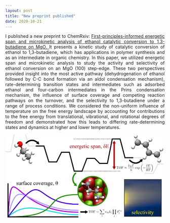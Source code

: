 ```yaml
---
layout: post
title: "New preprint published"
date: 2020-10-21
---
```


<p align="justify">
  I published a new preprint to ChemRxiv: 
  <a href="https://doi.org/10.26434/chemrxiv.13118420.v1">
    First-principles-informed energetic span and microkinetic analysis of ethanol catalytic conversion to 1,3-butadiene on MgO.
  </a>
  It presents a kinetic study of catalytic conversion of ethanol to 1,3-butadiene, which has applications in polymer synthesis and as an intermediate in organic chemistry. 
  In this paper, we utilized energetic span and microkinetic analysis to study the activity and selectivity of ethanol conversion on an MgO (100) step-edge. 
  These two perspectives provided insight into the most active pathway (dehydrogenation of ethanol followed by C-C bond formation via an aldol condensation mechanism), 
  rate-determining transition states and intermediates such as adsorbed ethanol and four-carbon intermediates in the Prins condensation mechanism, 
  the influence of surface coverage and competing reaction pathways on the turnover, and the selectivity to 1,3-butadiene under a range of process conditions. 
  We considered the non-uniform influence of temperature on the free energy landscape by accounting for contributions to the free energy from translational, vibrational, and rotational degrees of freedom and 
  demonstrated how this leads to differing rate-determining states and dynamics at higher and lower temperatures.
</p>

<img src="/images/butadiene_TOC.png" width="500"/>

<p>
  <br/>
  <br/>
</p>
